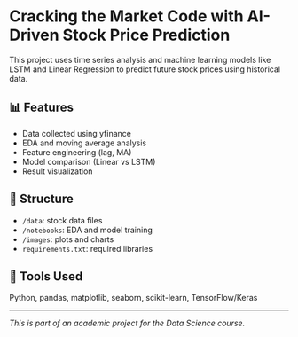 # Cracking the Market Code with AI-Driven Stock Price Prediction

This project uses time series analysis and machine learning models like LSTM and Linear Regression to predict future stock prices using historical data.

## 📊 Features
- Data collected using yfinance
- EDA and moving average analysis
- Feature engineering (lag, MA)
- Model comparison (Linear vs LSTM)
- Result visualization

## 📁 Structure
- `/data`: stock data files
- `/notebooks`: EDA and model training
- `/images`: plots and charts
- `requirements.txt`: required libraries

## 🚀 Tools Used
Python, pandas, matplotlib, seaborn, scikit-learn, TensorFlow/Keras

---

*This is part of an academic project for the Data Science course.*
